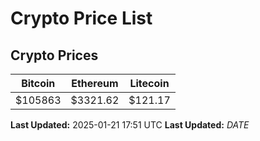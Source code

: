 # Crypto Price List

## Crypto Prices
| Bitcoin | Ethereum | Litecoin |
| ------- | -------- | -------- |
| $105863 | $3321.62 | $121.17 |
**Last Updated:** 2025-01-21 17:51 UTC
**Last Updated:** $DATE$
